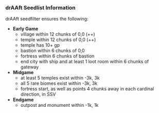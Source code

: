 ### drAAft Seedlist Information

drAAft seedfilter ensures the following:

- **Early Game**
  - village within 12 chunks of 0,0 (++)
  - temple within 12 chunks of 0,0 (++)
  - temple has 10+ gp
  - bastion within 6 chunks of 0,0
  - fortress within 6 chunks of bastion
  - end city with ship and at least 1 loot room within 6 chunks of gateway
- **Midgame**
  - at least 5 temples exist within -3k, 3k
  - all 5 rare biomes exist within -3k, 3k
  - fortress start, as well as points 4 chunks away in each cardinal direction, in SSV
- **Endgame**
  - outpost and monument within -1k, 1k
